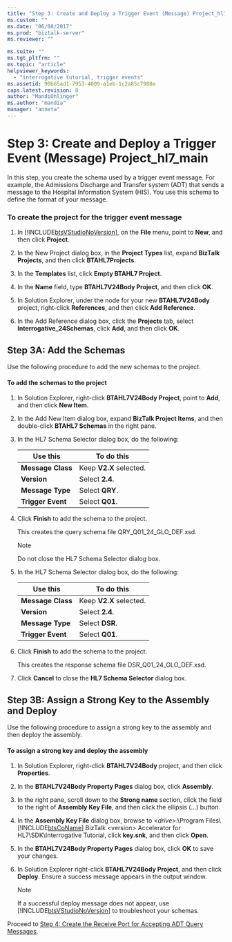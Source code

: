 ```yaml
---
title: "Step 3: Create and Deploy a Trigger Event (Message) Project_hl7_main | Microsoft Docs"
ms.custom: ""
ms.date: "06/08/2017"
ms.prod: "biztalk-server"
ms.reviewer: ""

ms.suite: ""
ms.tgt_pltfrm: ""
ms.topic: "article"
helpviewer_keywords: 
  - "interrogative tutorial, trigger events"
ms.assetid: 90b65ad1-7953-4009-a1eb-1c2a85c7980a
caps.latest.revision: 8
author: "MandiOhlinger"
ms.author: "mandia"
manager: "anneta"
---
```

# Step 3: Create and Deploy a Trigger Event (Message) Project_hl7_main
In this step, you create the schema used by a trigger event message. For example, the Admissions Discharge and Transfer system (ADT) that sends a message to the Hospital Information System (HIS). You use this schema to define the format of your message.  
  
### To create the project for the trigger event message  
  
1.  In [!INCLUDE[btsVStudioNoVersion](../../includes/btsvstudionoversion-md.md)], on the **File** menu, point to **New**, and then click **Project**.  
  
2.  In the New Project dialog box, in the **Project Types** list, expand **BizTalk Projects**, and then click **BTAHL7Projects**.  
  
3.  In the **Templates** list, click **Empty BTAHL7 Project**.  
  
4.  In the **Name** field, type **BTAHL7V24Body Project**, and then click **OK**.  
  
5.  In Solution Explorer, under the node for your new **BTAHL7V24Body** project, right-click **References**, and then click **Add Reference**.  
  
6.  In the Add Reference dialog box, click the **Projects** tab, select **Interrogative_24Schemas**, click **Add**, and then click **OK**.  
  
## Step 3A: Add the Schemas  
 Use the following procedure to add the new schemas to the project.  
  
#### To add the schemas to the project  
  
1.  In Solution Explorer, right-click **BTAHL7V24Body Project**, point to **Add**, and then click **New Item**.  
  
2.  In the Add New Item dialog box, expand **BizTalk Project Items**, and then double-click **BTAHL7 Schemas** in the right pane.  
  
3.  In the HL7 Schema Selector dialog box, do the following:  
  
    |Use this|To do this|  
    |--------------|----------------|  
    |**Message Class**|Keep **V2.X** selected.|  
    |**Version**|Select **2.4**.|  
    |**Message Type**|Select **QRY**.|  
    |**Trigger Event**|Select **Q01**.|  
  
4.  Click **Finish** to add the schema to the project.  
  
     This creates the query schema file QRY_Q01_24_GLO_DEF.xsd.  
  
    > [!NOTE]
    >  Do not close the HL7 Schema Selector dialog box.  
  
5.  In the HL7 Schema Selector dialog box, do the following:  
  
    |Use this|To do this|  
    |--------------|----------------|  
    |**Message Class**|Keep **V2.X** selected.|  
    |**Version**|Select **2.4**.|  
    |**Message Type**|Select **DSR**.|  
    |**Trigger Event**|Select **Q01**.|  
  
6.  Click **Finish** to add the schema to the project.  
  
     This creates the response schema file DSR_Q01_24_GLO_DEF.xsd.  
  
7.  Click **Cancel** to close the **HL7 Schema Selector** dialog box.  
  
## Step 3B: Assign a Strong Key to the Assembly and Deploy  
 Use the following procedure to assign a strong key to the assembly and then deploy the assembly.  
  
#### To assign a strong key and deploy the assembly  
  
1.  In Solution Explorer, right-click **BTAHL7V24Body** project, and then click **Properties**.  
  
2.  In the **BTAHL7V24Body Property Pages** dialog box, click **Assembly**.  
  
3.  In the right pane, scroll down to the **Strong name** section, click the field to the right of **Assembly Key File**, and then click the ellipsis (…) button.  
  
4.  In the **Assembly Key File** dialog box, browse to \<*drive*\>:\Program Files\\[!INCLUDE[btsCoName](../../includes/btsconame-md.md)] BizTalk \<version\> Accelerator for HL7\SDK\Interrogative Tutorial, click **key.snk**, and then click **Open**.  
  
5.  In the **BTAHL7V24Body Property Pages** dialog box, click **OK** to save your changes.  
  
6.  In Solution Explorer right-click **BTAHL7V24Body Project**, and then click **Deploy**. Ensure a success message appears in the output window.  
  
    > [!NOTE]
    >  If a successful deploy message does not appear, use [!INCLUDE[btsVStudioNoVersion](../../includes/btsvstudionoversion-md.md)] to troubleshoot your schemas.  
  
 Proceed to [Step 4: Create the Receive Port for Accepting ADT Query Messages](../../adapters-and-accelerators/accelerator-hl7/step-4-create-the-receive-port-for-accepting-adt-query-messages.md).